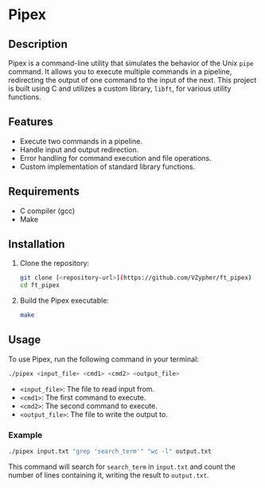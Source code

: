# Pipex

## Description

Pipex is a command-line utility that simulates the behavior of the Unix `pipe` command. It allows you to execute multiple commands in a pipeline, redirecting the output of one command to the input of the next. This project is built using C and utilizes a custom library, `libft`, for various utility functions.

## Features

- Execute two commands in a pipeline.
- Handle input and output redirection.
- Error handling for command execution and file operations.
- Custom implementation of standard library functions.

## Requirements

- C compiler (gcc)
- Make

## Installation

1. Clone the repository:
   ```bash
   git clone [<repository-url>](https://github.com/VZypher/ft_pipex)
   cd ft_pipex
   ```
   
2. Build the Pipex executable:
   ```bash
   make
   ```

## Usage

To use Pipex, run the following command in your terminal:
```bash
./pipex <input_file> <cmd1> <cmd2> <output_file>
```

- `<input_file>`: The file to read input from.
- `<cmd1>`: The first command to execute.
- `<cmd2>`: The second command to execute.
- `<output_file>`: The file to write the output to.

### Example

```bash
./pipex input.txt "grep 'search_term'" "wc -l" output.txt
```

This command will search for `search_term` in `input.txt` and count the number of lines containing it, writing the result to `output.txt`.
